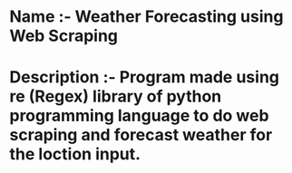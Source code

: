 # Name :- Weather Forecasting using Web Scraping
# Description :- Program made using re (Regex) library of python programming language to do web scraping and forecast weather for the loction input.
